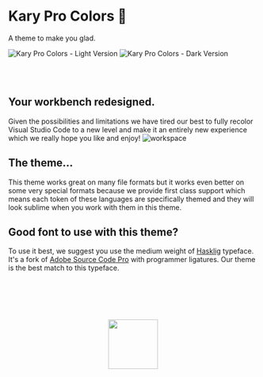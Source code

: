 # Kary Pro Colors 🌺

A theme to make you glad.

<img alt="Kary Pro Colors - Light Version" src="https://user-images.githubusercontent.com/2157285/192602497-fb6025d5-9b85-45b3-b272-b1c92c119822.png">

<img alt="Kary Pro Colors - Dark Version" src="https://user-images.githubusercontent.com/2157285/192601195-ff1f349e-524e-47b9-9f6a-9e700391963b.png">

<br><br>

## Your workbench redesigned.
Given the possibilities and limitations we have tired our best to fully recolor Visual Studio Code to a new level and make it an entirely new experience which we really hope you like and enjoy!
![workspace](https://user-images.githubusercontent.com/2157285/28645872-4da1ab5e-7274-11e7-9eee-a7ab6609ac08.png)


## The theme…
This theme works great on many file formats but it works even better on some very special formats because we provide first class support which means each token of these languages are specifically themed and they will look sublime when you work with them in this theme.

## Good font to use with this theme?
To use it best, we suggest you use the medium weight of [Hasklig](https://github.com/i-tu/Hasklig) typeface. It's a fork of [Adobe Source Code Pro](https://adobe-fonts.github.io/source-code-pro) with programmer ligatures. Our theme is the best match to this typeface.

<br><br><br><br>

<center>
<a href="https://kary.us">
<img width="100" src="https://user-images.githubusercontent.com/2157285/129073689-4d48b4f2-6b04-4665-91bc-896eb1d13340.png">
</a><br>
</center>